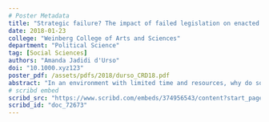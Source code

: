 ```yaml
---
# Poster Metadata
title: "Strategic failure? The impact of failed legislation on enacted legislation"
date: 2018-01-23
college: "Weinberg College of Arts and Sciences"
department: "Political Science"
tag: [Social Sciences]
authors: "Amanda Jadidi d'Urso"
doi: "10.1000.xyz123"
poster_pdf: /assets/pdfs/2018/durso_CRD18.pdf
abstract: "In an environment with limited time and resources, why do some legislators repeatedly sponsoring the same bills that never pass? Are they only appealing to constituents or lobbyists, or do they reintroduce legislation for strategic purposes? Bachrach and Baratz (1962) characterize the second-face of power as having control over agenda-setting. In this light, my project seeks to understand whether legislators reintroduce legislation as a tactic to get their policies enacted. Using Filindra and Pearson-Merkowitz' comprehensive database covering more than 12,000 immigration-related bills across all 50 states from 1990-2016, I employ document similarity and text reuse analysis to detect content similarities between repeatedly failed bills and bills that are later successful in the legislative process. The findings suggest that rarely do bills that have failed repeatedly end up succeeding later on. Most often, bills that fail, do not impact the language in successful bills, suggesting more research should be done to uncover why legislators repeatedly sponsor the same failed bills."
# scribd embed
scribd_src: "https://www.scribd.com/embeds/374956543/content?start_page=1&view_mode=scroll&access_key=key-ovbVu9Am1YpPSd1xmjRG&show_recommendations=true"
scribd_id: "doc_72673"
---
```

